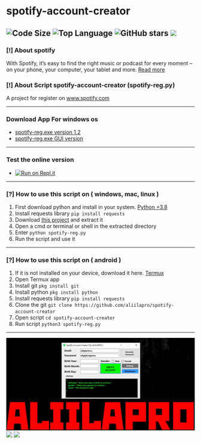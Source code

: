 # spotify-account-creator
![Code Size](https://img.shields.io/github/languages/code-size/aliilapro/spotify-account-creator) ![Top Language](https://img.shields.io/github/languages/top/aliilapro/spotify-account-creator) ![GitHub stars](https://img.shields.io/github/stars/aliilapro/spotify-account-creator) ![](https://img.shields.io/badge/The%20Long%20Hope-%F0%9F%98%8E%E2%9C%8C-green)
--------------------------------------------------------------------

### [!] About spotify
With Spotify, it’s easy to find the right music or podcast for every moment – on your phone, your computer, your tablet and more.
[Read more](https://www.spotify.com/us/about-us/contact/)

### [!] About Script spotify-account-creator (spotify-reg.py)
A project for register on www.spotify.com

--------------------------------------------------------------------
### Download App For windows os

- [spotify-reg.exe version 1.2](https://github.com/ALIILAPRO/spotify-account-creator/releases/download/v1.2/spotify-reg.exe)
- [spotify-reg.exe GUI version](https://github.com/ALIILAPRO/spotify-account-creator/releases/download/gui/Spotify.Account.Creator.By.ALIILAPRO.gui.zip)
--------------------------------------------------------------------
 ### Test the online version
 
 - [![Run on Repl.it](https://repl.it/badge/github/aliilapro/spotify)](https://spotify.aliilapro.repl.run)
 --------------------------------------------------------------------
 ### [?] How to use this script on ( windows, mac, linux )
1. First download python and install in your system. [Python +3.8](https://www.python.org/downloads/)
2. Install requests library `pip install requests`
3. Download [this project](https://github.com/aliilapro/spotify-account-creator/archive/master.zip) and extract it
4. Open a cmd or terminal or shell in the extracted directory
5. Enter `python spotify-reg.py`
6. Run the script and use it
--------------------------------------------------------------------
### [?] How to use this script on ( android )
1. If it is not installed on your device, download it here. [Termux](https://play.google.com/store/apps/details?id=com.termux&hl=en_GB)
2. Open Termux app
3. Install git    `pkg install git`
4. Install python `pkg install python`
5. Install requests library `pip install requests`
6. Clone the git  `git clone https://github.com/aliilapro/spotify-account-creator`
7. Open script    `cd spotify-account-creator`
8. Run script     `python3 spotify-reg.py`
--------------------------------------------------------------------
![](https://github.com/ALIILAPRO/spotify-account-creator/blob/main/sc/s-3.jpg)
![](https://github.com/ALIILAPRO/spotify-account-creator/blob/main/sc/s-2.jpg)
![](https://github.com/ALIILAPRO/spotify-account-creator/blob/main/sc/s-1.jpg)
